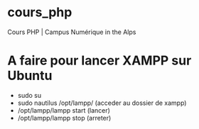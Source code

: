 # cours_php
Cours PHP | Campus Numérique in the Alps

# A faire pour lancer XAMPP sur Ubuntu
- sudo su
- sudo nautilus /opt/lampp/ (acceder au dossier de xampp)
- /opt/lampp/lampp start (lancer)
- /opt/lampp/lampp stop (arreter)
